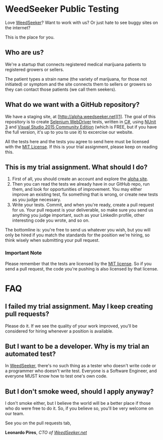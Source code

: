 WeedSeeker Public Testing
=========================


Love [WeedSeeker][0]? Want to work with us? Or just hate to see buggy sites on the internet?

This is the place for you.

## Who are us?

We're a startup that connects registered medical marijuana patients to registered growers or sellers.

The patient types a strain name (the variety of marijuana, for those not initiated) or symptom and the site connects them to sellers or growers so they can contact those patients (we call them seekers).

## What do we want with a GitHub repository?

We have a staging site, at [http://alpha.weedseeker.net][1]. The goal of this repository is to create [Selenium WebDriver][2] tests, written in [C#][3], using [NUnit 3][4] and [Visual Studio 2015 Community Edition][5] (which is FREE, but if you have the full version, it's up to you to use it) to excercise our website.

All the tests here and the tests you agree to send here must be licensed with the [MIT License][6]. If this is your trial assignment, please keep on reading this.

## This is my trial assignment. What should I do?

1. First of all, you should create an account and explore the [alpha site][1].
2. Then you can read the tests we already have in our GitHub repo, run them, and look for opportunities of improvement. You may either improve an existing test, fix something that is wrong, or create new tests as you judge necessary.
3. Write your tests. Commit, and when you're ready, create a pull request for us. Your pull request is your deliverable, so make sure you send us anything you judge important, such as your LinkedIn profile, other interesting code you wrote, and so on.

The bottomline is: you're free to send us whatever you wish, but you will only be hired if you match the standards for the position we're hiring, so think wisely when submitting your pull request.

### Important Note

Please remember that the tests are licensed by the [MIT license][6]. So if you send a pull request, the code you're pushing is also licensed by that license.


FAQ
===

## I failed my trial assignment. May I keep creating pull requests?

Please do it. If we see the quality of your work improved, you'll be considered for hiring whenever a position is available.

## But I want to be a developer. Why is my trial an automated test?

In [WeedSeeker][0], there's no such thing as a tester who doesn't write code or a programmer who doesn't write test. Everyone is a Software Engineer, and everyone MUST know how to test one's own code.

## But I don't smoke weed, should I apply anyway?

I don't smoke either, but I believe the world will be a better place if those who do were free to do it. So, if you believe so, you'll be very welcome on our team.


See you on the pull requests tab,

**Leonardo Pires**, 
*CTO of [WeedSeeker.net][0]*


[0]: https://weedseeker.net/
[1]: http://alpha.weedseeker.net
[2]: http://docs.seleniumhq.org/projects/webdriver/
[3]: https://msdn.microsoft.com/en-us/library/z1zx9t92.aspx
[4]: http://nunit.org/index.php?p=documentation
[5]: https://www.visualstudio.com/en-us/products/visual-studio-community-vs.aspx
[6]: https://github.com/WeedSeeker/PublicTesting/blob/master/LICENSE